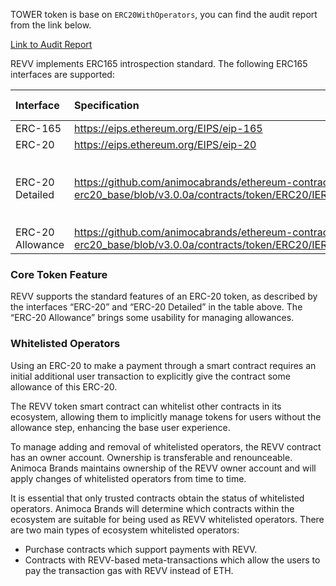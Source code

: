 TOWER token is base on `ERC20WithOperators`, you can find the audit report from the link below.

[Link to Audit Report](https://github.com/animocabrands/f1dt-ethereum-contracts/blob/master/contracts/token/ERC20/Animoca_REVV_Token_CertiK_Report_07_22_2020.pdf)


REVV implements ERC165 introspection standard. The following ERC165 interfaces are supported:

| Interface | Specification | ERC165 Interface Id(s) |
| :----     | :---          | :---                   |
| ERC-165   | https://eips.ethereum.org/EIPS/eip-165 | `0x01ffc9a7` |
| ERC-20    | https://eips.ethereum.org/EIPS/eip-20 | `0x36372b07` |
| ERC-20 Detailed   | https://github.com/animocabrands/ethereum-contracts-erc20_base/blob/v3.0.0a/contracts/token/ERC20/IERC20Detailed.sol | `0xa219a025` name():`0x06fdde03` symbol(): `0x95d89b41` decimals(): `0x313ce567` |
| ERC-20 Allowance   | https://github.com/animocabrands/ethereum-contracts-erc20_base/blob/v3.0.0a/contracts/token/ERC20/IERC20Allowance.sol | `0x9d075186` |


### Core Token Feature

REVV supports the standard features of an ERC-20 token, as described by the interfaces “ERC-20” and “ERC-20 Detailed” in the table above. The “ERC-20 Allowance” brings some usability for managing allowances. 

### Whitelisted Operators

Using an ERC-20 to make a payment through a smart contract requires an initial additional user transaction to explicitly give the contract some allowance of this ERC-20. 

The REVV token smart contract can whitelist other contracts in its ecosystem, allowing them to implicitly manage tokens for users without the allowance step, enhancing the base user experience.

To manage adding and removal of whitelisted operators, the REVV contract has an owner account. Ownership is transferable and renounceable. Animoca Brands maintains ownership of the REVV owner account and will apply changes of whitelisted operators from time to time.

It is essential that only trusted contracts obtain the status of whitelisted operators. Animoca Brands will determine which contracts within the ecosystem are suitable for being used as REVV whitelisted operators. There are two main types of ecosystem whitelisted operators: 
- Purchase contracts which support payments with REVV.
- Contracts with REVV-based meta-transactions which allow the users to pay the transaction gas with REVV instead of ETH. 